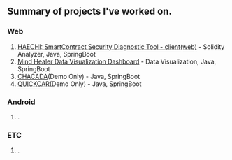 ## Summary of projects I've worked on.
### Web
1. [HAECHI: SmartContract Security Diagnostic Tool - client(web)](https://github.com/byunghyun23/haechi-web) - Solidity Analyzer, Java, SpringBoot
2. [Mind Healer Data Visualization Dashboard](https://github.com/byunghyun23/mindhealer) - Data Visualization, Java, SpringBoot
3. [CHACADA](http://mychacada.com/)(Demo Only) - Java, SpringBoot
4. [QUICKCAR](https://quickcar.com/)(Demo Only) - Java, SpringBoot
### Android
1. .

### ETC
1. .
